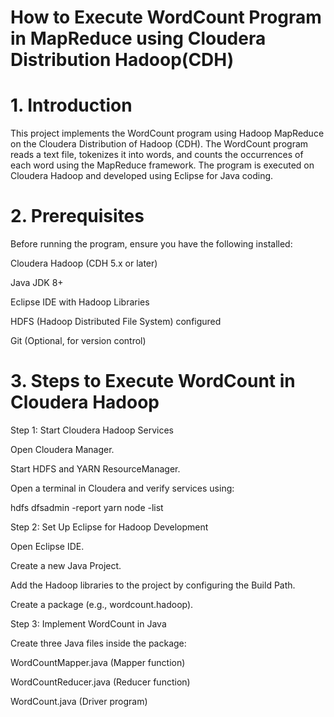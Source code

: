 # How to Execute WordCount Program in MapReduce using Cloudera Distribution Hadoop(CDH)

# 1. Introduction

This project implements the WordCount program using Hadoop MapReduce on the Cloudera Distribution of Hadoop (CDH). The WordCount program reads a text file, tokenizes it into words, and counts the occurrences of each word using the MapReduce framework. The program is executed on Cloudera Hadoop and developed using Eclipse for Java coding.

# 2. Prerequisites

Before running the program, ensure you have the following installed:

Cloudera Hadoop (CDH 5.x or later)

Java JDK 8+

Eclipse IDE with Hadoop Libraries

HDFS (Hadoop Distributed File System) configured

Git (Optional, for version control)

# 3. Steps to Execute WordCount in Cloudera Hadoop

Step 1: Start Cloudera Hadoop Services

Open Cloudera Manager.

Start HDFS and YARN ResourceManager.

Open a terminal in Cloudera and verify services using:

hdfs dfsadmin -report
yarn node -list

Step 2: Set Up Eclipse for Hadoop Development

Open Eclipse IDE.

Create a new Java Project.

Add the Hadoop libraries to the project by configuring the Build Path.

Create a package (e.g., wordcount.hadoop).

Step 3: Implement WordCount in Java

Create three Java files inside the package:

WordCountMapper.java (Mapper function)

WordCountReducer.java (Reducer function)

WordCount.java (Driver program)
